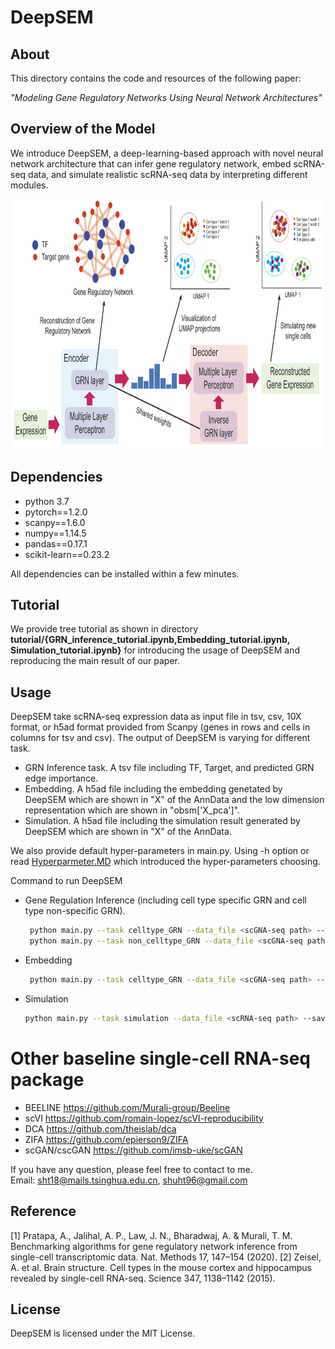 
# DeepSEM

## About
This directory contains the code and resources of the following paper:

<i>"Modeling Gene Regulatory Networks Using Neural Network Architectures" </i>



## Overview of the Model
We introduce DeepSEM, a deep-learning-based approach with novel neural network architecture that can infer gene regulatory network, embed scRNA-seq data, and simulate realistic scRNA-seq data by interpreting different modules.

<p align="center">
<img  src="fig/Figure_1_github.jpg" width="800" height="400" > 
</p>


## Dependencies 
- python 3.7
- pytorch==1.2.0
- scanpy==1.6.0
- numpy==1.14.5
- pandas==0.17.1
- scikit-learn==0.23.2

All dependencies can be installed within a few minutes.

## Tutorial 
We provide tree tutorial as shown in directory **tutorial/{GRN_inference_tutorial.ipynb,Embedding_tutorial.ipynb, 
Simulation_tutorial.ipynb}** for introducing the usage of DeepSEM and reproducing the main result of our paper.


##  Usage
DeepSEM take scRNA-seq expression data as input file in tsv, csv, 10X format, or h5ad format provided from Scanpy (genes in rows and cells in columns for tsv and csv).
The output of DeepSEM is varying for different task.
- GRN Inference task. A tsv file including TF, Target, and predicted GRN edge importance. 
- Embedding. A h5ad file including the embedding genetated by DeepSEM which are shown in "X" of the AnnData and the 
low dimension representation which are shown in "obsm['X_pca']".
- Simulation. A h5ad file including the simulation result generated by DeepSEM which are shown in "X" of the AnnData.

We also provide default hyper-parameters in main.py. Using -h option or read [Hyperparmeter.MD](https://github.com/HantaoShu/DeepSEM/blob/master/Hyperparameter.MD) which introduced the 
hyper-parameters choosing.

Command to run DeepSEM  
- Gene Regulation Inference (including cell type specific GRN and cell type non-specific GRN).  
	```sh
     python main.py --task celltype_GRN --data_file <scGNA-seq path> --save_name <output path>
	 python main.py --task non_celltype_GRN --data_file <scGNA-seq path> --save_name <output path>
	 ```
- Embedding  
	```sh
     python main.py --task celltype_GRN --data_file <scGNA-seq path> --save_name <output path>
	 ```
- Simulation  
    ```sh
    python main.py --task simulation --data_file <scRNA-seq path> --save_name <output path>
   ```


# Other baseline single-cell RNA-seq package 
- BEELINE   https://github.com/Murali-group/Beeline
- scVI  https://github.com/romain-lopez/scVI-reproducibility
- DCA   https://github.com/theislab/dca
- ZIFA  https://github.com/epierson9/ZIFA
- scGAN/cscGAN  https://github.com/imsb-uke/scGAN


If you have any question, please feel free to contact to me. \
Email: sht18@mails.tsinghua.edu.cn, shuht96@gmail.com

## Reference
[1] Pratapa, A., Jalihal, A. P., Law, J. N., Bharadwaj, A. & Murali, T. M. Benchmarking algorithms for gene regulatory network inference from single-cell transcriptomic data. Nat. Methods 17, 147–154 (2020).
[2] Zeisel, A. et al. Brain structure. Cell types in the mouse cortex and hippocampus revealed by single-cell RNA-seq. Science 347, 1138–1142 (2015).

## License
DeepSEM is licensed under the MIT License.




